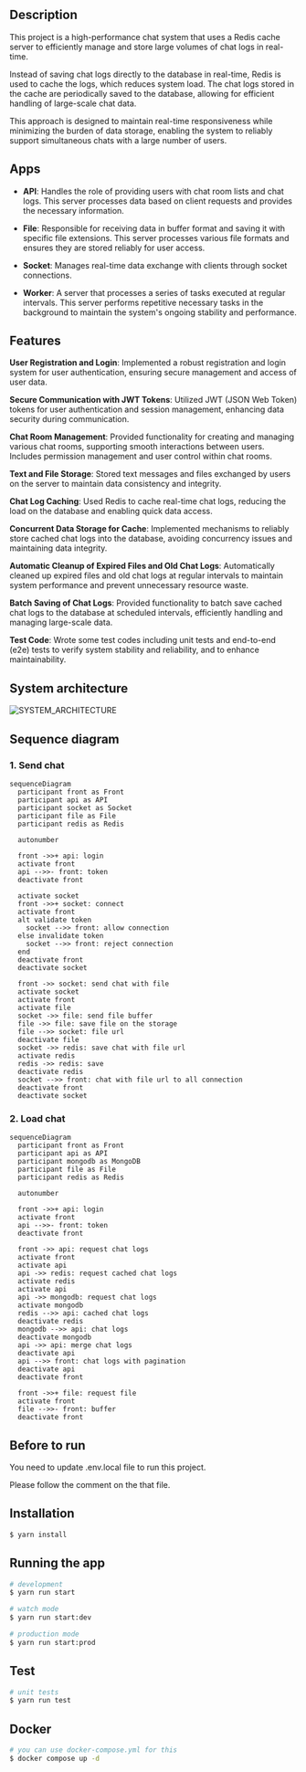## Description


This project is a high-performance chat system that uses a Redis cache server to efficiently manage and store large volumes of chat logs in real-time.

Instead of saving chat logs directly to the database in real-time, Redis is used to cache the logs, which reduces system load. The chat logs stored in the cache are periodically saved to the database, allowing for efficient handling of large-scale chat data.

This approach is designed to maintain real-time responsiveness while minimizing the burden of data storage, enabling the system to reliably support simultaneous chats with a large number of users.

## Apps

- **API**: Handles the role of providing users with chat room lists and chat logs. This server processes data based on client requests and provides the necessary information.

- **File**: Responsible for receiving data in buffer format and saving it with specific file extensions. This server processes various file formats and ensures they are stored reliably for user access.

- **Socket**: Manages real-time data exchange with clients through socket connections.

- **Worker**: A server that processes a series of tasks executed at regular intervals. This server performs repetitive necessary tasks in the background to maintain the system's ongoing stability and performance.

## Features

**User Registration and Login**: Implemented a robust registration and login system for user authentication, ensuring secure management and access of user data.

**Secure Communication with JWT Tokens**: Utilized JWT (JSON Web Token) tokens for user authentication and session management, enhancing data security during communication.

**Chat Room Management**: Provided functionality for creating and managing various chat rooms, supporting smooth interactions between users. Includes permission management and user control within chat rooms.

**Text and File Storage**: Stored text messages and files exchanged by users on the server to maintain data consistency and integrity.

**Chat Log Caching**: Used Redis to cache real-time chat logs, reducing the load on the database and enabling quick data access.

**Concurrent Data Storage for Cache**: Implemented mechanisms to reliably store cached chat logs into the database, avoiding concurrency issues and maintaining data integrity.

**Automatic Cleanup of Expired Files and Old Chat Logs**: Automatically cleaned up expired files and old chat logs at regular intervals to maintain system performance and prevent unnecessary resource waste.

**Batch Saving of Chat Logs**: Provided functionality to batch save cached chat logs to the database at scheduled intervals, efficiently handling and managing large-scale data.

**Test Code**: Wrote some test codes including unit tests and end-to-end (e2e) tests to verify system stability and reliability, and to enhance maintainability.

## System architecture
![SYSTEM_ARCHITECTURE](./readme_assets/system_architecture.png)

## Sequence diagram

### 1. Send chat

```mermaid
sequenceDiagram
  participant front as Front
  participant api as API
  participant socket as Socket
  participant file as File
  participant redis as Redis
  
  autonumber
  
  front ->>+ api: login
  activate front
  api -->>- front: token
  deactivate front

  activate socket
  front ->>+ socket: connect
  activate front
  alt validate token
    socket -->> front: allow connection
  else invalidate token
    socket -->> front: reject connection
  end
  deactivate front
  deactivate socket

  front ->> socket: send chat with file
  activate socket
  activate front
  activate file
  socket ->> file: send file buffer
  file ->> file: save file on the storage
  file -->> socket: file url
  deactivate file
  socket ->> redis: save chat with file url
  activate redis
  redis ->> redis: save
  deactivate redis
  socket -->> front: chat with file url to all connection
  deactivate front
  deactivate socket
```

### 2. Load chat

```mermaid
sequenceDiagram
  participant front as Front
  participant api as API
  participant mongodb as MongoDB
  participant file as File
  participant redis as Redis
  
  autonumber
  
  front ->>+ api: login
  activate front
  api -->>- front: token
  deactivate front

  front ->> api: request chat logs
  activate front
  activate api
  api ->> redis: request cached chat logs
  activate redis
  activate api
  api ->> mongodb: request chat logs
  activate mongodb
  redis -->> api: cached chat logs
  deactivate redis
  mongodb -->> api: chat logs
  deactivate mongodb
  api ->> api: merge chat logs
  deactivate api
  api -->> front: chat logs with pagination
  deactivate api
  deactivate front

  front ->>+ file: request file
  activate front
  file -->>- front: buffer
  deactivate front

```

## Before to run

You need to update .env.local file to run this project.

Please follow the comment on the that file.

## Installation

```bash
$ yarn install
```

## Running the app

```bash
# development
$ yarn run start

# watch mode
$ yarn run start:dev

# production mode
$ yarn run start:prod
```

## Test

```bash
# unit tests
$ yarn run test
```

## Docker
```bash
# you can use docker-compose.yml for this
$ docker compose up -d
```